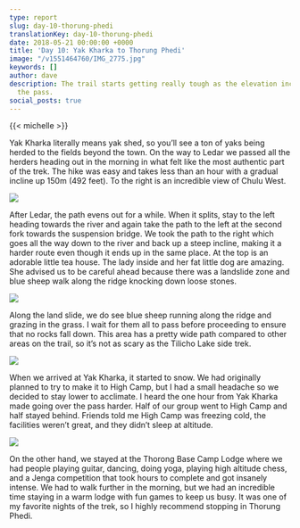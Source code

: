 ```yaml
---
type: report
slug: day-10-thorung-phedi
translationKey: day-10-thorung-phedi
date: 2018-05-21 00:00:00 +0000
title: 'Day 10: Yak Kharka to Thorung Phedi'
image: "/v1551464760/IMG_2775.jpg"
keywords: []
author: dave
description: The trail starts getting really tough as the elevation increases towards
  the pass.
social_posts: true
---
```

{{< michelle >}}

Yak Kharka literally means yak shed, so you’ll see a ton of yaks being herded to the fields beyond the town. On the way to Ledar we passed all the herders heading out in the morning in what felt like the most authentic part of the trek. The hike was easy and takes less than an hour with a gradual incline up 150m (492 feet). To the right is an incredible view of Chulu West.

![](https://res.cloudinary.com/wildernessprime/image/upload/w_800,dpr_auto/v1551464817/IMG_2751.jpg)

After Ledar, the path evens out for a while. When it splits, stay to the left heading towards the river and again take the path to the left at the second fork towards the suspension bridge. We took the path to the right which goes all the way down to the river and back up a steep incline, making it a harder route even though it ends up in the same place. At the top is an adorable little tea house. The lady inside and her fat little dog are amazing. She advised us to be careful ahead because there was a landslide zone and blue sheep walk along the ridge knocking down loose stones.

![](https://res.cloudinary.com/wildernessprime/image/upload/w_800,dpr_auto/v1551464874/IMG_2765.jpg)

Along the land slide, we do see blue sheep running along the ridge and grazing in the grass. I wait for them all to pass before proceeding to ensure that no rocks fall down. This area has a pretty wide path compared to other areas on the trail, so it’s not as scary as the Tilicho Lake side trek.

![](https://res.cloudinary.com/wildernessprime/image/upload/w_800,dpr_auto/v1551464760/IMG_2775.jpg)

When we arrived at Yak Kharka, it started to snow. We had originally planned to try to make it to High Camp, but I had a small headache so we decided to stay lower to acclimate. I heard the one hour from Yak Kharka made going over the pass harder. Half of our group went to High Camp and half stayed behind. Friends told me High Camp was freezing cold, the facilities weren’t great, and they didn’t sleep at altitude.

![](https://res.cloudinary.com/wildernessprime/image/upload/w_800,dpr_auto/v1551465186/IMG_2772.jpg)

On the other hand, we stayed at the Thorong Base Camp Lodge where we had people playing guitar, dancing, doing yoga, playing high altitude chess, and a Jenga competition that took hours to complete and got insanely intense. We had to walk further in the morning, but we had an incredible time staying in a warm lodge with fun games to keep us busy. It was one of my favorite nights of the trek, so I highly recommend stopping in Thorung Phedi.